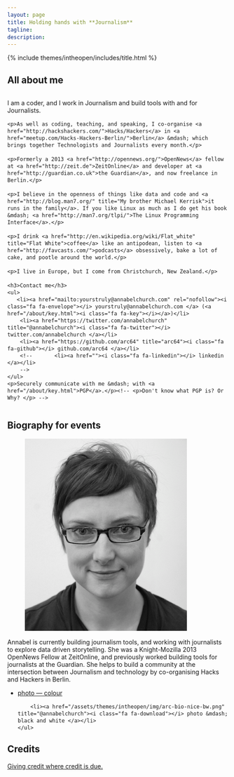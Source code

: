 ```yaml
---
layout: page
title: Holding hands with **Journalism**
tagline:
description:
---
```


{% include themes/intheopen/includes/title.html %}

<div class="bio">
<section>
<h2> All about me </h2>

<div class="column">
    <p>I am a coder, and I work in Journalism and build tools with and for Journalists.</p>

    <p>As well as coding, teaching, and speaking, I co-organise <a href="http://hackshackers.com/">Hacks/Hackers</a> in <a href="meetup.com/Hacks-Hackers-Berlin/">Berlin</a> &mdash; which brings together Technologists and Journalists every month.</p>

    <p>Formerly a 2013 <a href="http://opennews.org/">OpenNews</a> fellow at <a href="http://zeit.de">ZeitOnline</a> and developer at <a href="http://guardian.co.uk">the Guardian</a>, and now freelance in Berlin.</p>

    <p>I believe in the openness of things like data and code and <a href="http://blog.man7.org/" title="My brother Michael Kerrisk">it runs in the family</a>. If you like Linux as much as I do get his book &mdash; <a href="http://man7.org/tlpi/">The Linux Programming Interface</a>.</p>

    <p>I drink <a href="http://en.wikipedia.org/wiki/Flat_white" title="Flat White">coffee</a> like an antipodean, listen to <a href="http://favcasts.com/">podcasts</a> obsessively, bake a lot of cake, and pootle around the world.</p>

    <p>I live in Europe, but I come from Christchurch, New Zealand.</p>

    <h3>Contact me</h3>
    <ul>
       <li><a href="mailto:yourstruly@annabelchurch.com" rel="nofollow"><i class="fa fa-envelope"></i> yourstruly@annabelchurch.com </a> (<a href="/about/key.html"><i class="fa fa-key"></i></a>)</li>
        <li><a href="https://twitter.com/annabelchurch" title="@annabelchurch"><i class="fa fa-twitter"></i> twitter.com/annabelchurch </a></li>
        <li><a href="https://github.com/arc64" title="arc64"><i class="fa fa-github"></i> github.com/arc64 </a></li>
        <!--       <li><a href=""><i class="fa fa-linkedin"></i> linkedin </a></li>
        -->
    </ul>
    <p>Securely communicate with me &mdash; with <a href="/about/key.html">PGP</a>.</p><!-- <p>Don't know what PGP is? Or Why? </p> -->
</div>
</section>

<section>
<h2> Biography for events </h2>

<figure class="pullout">
    <img alt="Me - Annabel Church" src="/assets/themes/intheopen/img/arc-bio-nice-bw-small.png" />
</figure>

<p>Annabel is currently building journalism tools, and working with journalists to explore data driven storytelling.  She was a Knight-Mozilla 2013 OpenNews Fellow at ZeitOnline, and previously worked building tools for journalists at the Guardian. She helps to build a community at the intersection between Journalism and technology by co-organising Hacks and Hackers in Berlin.</p>

<p>
    <ul>
        <li><a href="/assets/themes/intheopen/img/arc-bio-nice.png" title="@annabelchurch"><i class="fa fa-download"></i> photo &mdash; colour </a></li>

        <li><a href="/assets/themes/intheopen/img/arc-bio-nice-bw.png" title="@annabelchurch"><i class="fa fa-download"></i> photo &mdash; black and white </a></li>
    </ul>
</p>
</section>

<section>

<h2>Credits</h2>
<p><i class="fa fa-arrow-right"></i><a href="/credits.html" title="Credits"> Giving credit where credit is due. </a></p>

</section>
</div>